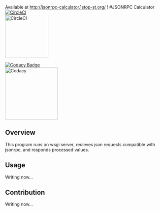 Available at http://jsonrpc-calculator.1stop-st.org/ !
#JSONRPC Calculator
[![CircleCI](https://circleci.com/gh/1stop-st/jsonrpc-calculator.svg?style=svg)](https://circleci.com/gh/1stop-st/jsonrpc-calculator)  
[<img alt="CircleCI" src="https://storage.googleapis.com/frame-static/circleci.png" width=140>](https://circleci.com/)

[![Codacy Badge](https://api.codacy.com/project/badge/Grade/6f01fe311425497bb25fc51022ab0461)](https://www.codacy.com/app/h-ikeda/jsonrpc-calculator?utm_source=github.com&utm_medium=referral&utm_content=1stop-st/jsonrpc-calculator&utm_campaign=badger)  
[<img alt="Codacy" src="https://storage.googleapis.com/jsonrpc-calculator-static/codacy.svg" width=170>](https://www.codacy.com/)
## Overview
This program runs on wsgi server, recieves json requests compatible with jsonrpc, and responds processed values.
## Usage
Writing now...
## Contribution
Writing now...
